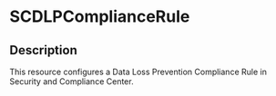 # SCDLPComplianceRule

## Description

This resource configures a Data Loss Prevention Compliance
Rule in Security and Compliance Center.
